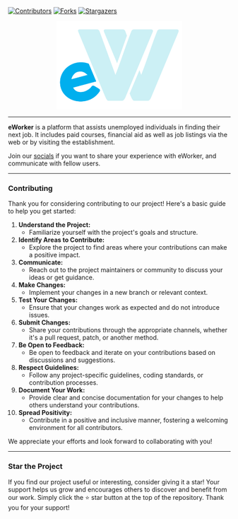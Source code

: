 [![Contributors][contributors-shield]][contributors-url]
[![Forks][forks-shield]][forks-url]
[![Stargazers][stars-shield]][stars-url]

<!-- LOGO SECTION -->
<div align="center">
    <a href="">
        <img src="images/logo.png" width="auto" height="200px">
    </a>
</div>
<hr>
<!-- MAIN SECTION -->
<p><b>eWorker</b> is a platform that assists unemployed individuals in finding their next job. It includes paid courses, financial aid as well as job listings via the web or by visiting the establishment.

Join our <a href="https://discord.gg/fUdGeYcryy" target="_blank">socials</a> if you want to share your experience with eWorker, and communicate with fellow users.
</p>
<hr>
<!-- CONTRIBUTING SECTION -->
<h3>Contributing</h3>

<p>Thank you for considering contributing to our project! Here's a basic guide to help you get started:</p>

1. **Understand the Project:**
   - Familiarize yourself with the project's goals and structure.
2. **Identify Areas to Contribute:**
   - Explore the project to find areas where your contributions can make a positive impact.
3. **Communicate:**
   - Reach out to the project maintainers or community to discuss your ideas or get guidance.
4. **Make Changes:**
   - Implement your changes in a new branch or relevant context.
5. **Test Your Changes:**
   - Ensure that your changes work as expected and do not introduce issues.
6. **Submit Changes:**
   - Share your contributions through the appropriate channels, whether it's a pull request, patch, or another method.
7. **Be Open to Feedback:**
   - Be open to feedback and iterate on your contributions based on discussions and suggestions.
8. **Respect Guidelines:**
   - Follow any project-specific guidelines, coding standards, or contribution processes.
9. **Document Your Work:**
   - Provide clear and concise documentation for your changes to help others understand your contributions.
10. **Spread Positivity:**
    - Contribute in a positive and inclusive manner, fostering a welcoming environment for all contributors.

We appreciate your efforts and look forward to collaborating with you!
<hr>
<h3>Star the Project</h3>

If you find our project useful or interesting, consider giving it a star! Your support helps us grow and encourages others to discover and benefit from our work. Simply click the ⭐️ star button at the top of the repository. Thank you for your support!




<!-- MARKDOWN LINKS & IMAGES -->
<!-- https://www.markdownguide.org/basic-syntax/#reference-style-links -->
[contributors-shield]: https://img.shields.io/github/contributors/codebydean/e-Worker.svg?style=flat
[contributors-url]: https://github.com/codebydean/e-Worker/graphs/contributors

[forks-shield]: https://img.shields.io/github/forks/codebydean/e-Worker.svg?style=flat
[forks-url]: https://github.com/codebydean/e-Worker/network/members

[stars-shield]: https://img.shields.io/github/stars/codebydean/e-Worker.svg?style=flat
[stars-url]: https://github.com/codebydean/e-Worker/stargazers

[issues-shield]: https://img.shields.io/github/issues/codebydean/e-Worker.svg?flat
[issues-url]: https://github.com/codebydean/e-Worker/issues

[license-shield]: https://img.shields.io/github/license/codebydean/e-Worker.svg?flat
[license-url]: https://github.com/codebydean/e-Worker/blob/master/LICENSE.txt


[Next.js]: https://img.shields.io/badge/next.js-000000?style=for-the-badge&logo=nextdotjs&logoColor=white
[Next-url]: https://nextjs.org/
[React.js]: https://img.shields.io/badge/React-20232A?style=for-the-badge&logo=react&logoColor=61DAFB
[React-url]: https://reactjs.org/
[MongoDB]: https://img.shields.io/badge/MongoDB-%234ea94b.svg?style=for-the-badge&logo=mongodb&logoColor=white
[MongoDB-url]: https://www.mongodb.com/
[Visual Studio Code]: https://img.shields.io/badge/Visual%20Studio%20Code-0078d7.svg?style=for-the-badge&logo=visual-studio-code&logoColor=white
[Tailwind.com]: https://img.shields.io/badge/Tailwind-563D7C?style=for-the-badge&logo=bootstrap&logoColor=white
[Tailwind-url]: https://tailwindcss.com
